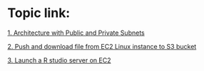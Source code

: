 Topic link:
===
[1. Architecture with Public and Private Subnets](https://github.com/Yuhsuant1994/DataScienceTechInstitute/blob/master/AWS/1.%20Architecture%20with%20Public%20and%20Private%20Subnets%20.md)

[2.  Push and download file from EC2 Linux instance to S3 bucket](https://github.com/Yuhsuant1994/DataScienceTechInstitute/blob/master/AWS/2.%20Push%20and%20download%20file%20from%20EC2%20Linux%20instance%20to%20S3%20bucket.md)

[3. Launch a R studio server on EC2](https://github.com/Yuhsuant1994/DataScienceTechInstitute/blob/master/AWS/3.%20Launch%20a%20R%20studio%20server%20on%20EC2.md)
